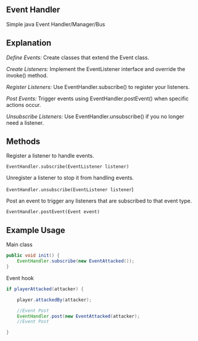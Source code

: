 ## Event Handler

Simple java Event Handler/Manager/Bus


## Explanation

*Define Events:* Create classes that extend the Event class.

*Create Listeners:* Implement the EventListener interface and override the invoke() method.

*Register Listeners:* Use EventHandler.subscribe() to register your listeners.

*Post Events:* Trigger events using EventHandler.postEvent() when specific actions occur.

*Unsubscribe Listeners:* Use EventHandler.unsubscribe() if you no longer need a listener.


## Methods

Register a listener to handle events.

``EventHandler.subscribe(EventListener listener)``

Unregister a listener to stop it from handling events.

``EventHandler.unsubscribe(EventListener listener``)

 Post an event to trigger any listeners that are subscribed to that event type.
 
``EventHandler.postEvent(Event event)``



## Example Usage

Main class

```java
public void init() {
    EventHandler.subscribe(new EventAttacked());
}
```

Event hook

```java
if playerAttacked(attacker) {

    player.attackedBy(attacker);

    //Event Post
    EventHandler.post(new EventAttacked(attacker);
    //Event Post

}
```
